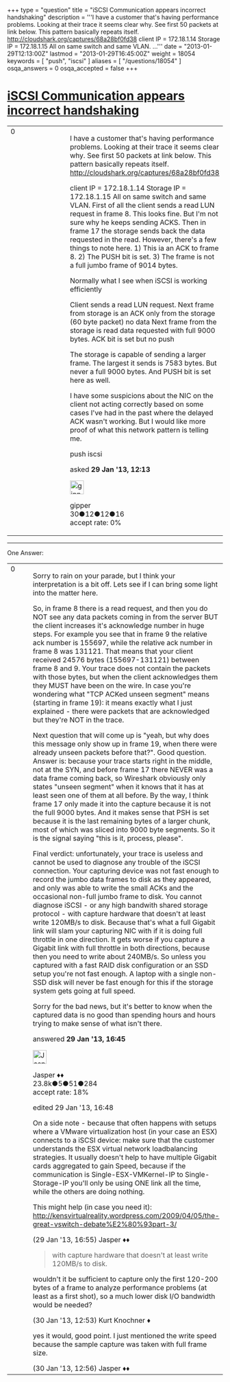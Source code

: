 +++
type = "question"
title = "iSCSI Communication appears incorrect handshaking"
description = '''I have a customer that&#x27;s having performance problems. Looking at their trace it seems clear why.  See first 50 packets at link below. This pattern basically repeats itself. http://cloudshark.org/captures/68a28bf0fd38 client IP = 172.18.1.14 Storage IP = 172.18.1.15 All on same switch and same VLAN. ...'''
date = "2013-01-29T12:13:00Z"
lastmod = "2013-01-29T16:45:00Z"
weight = 18054
keywords = [ "push", "iscsi" ]
aliases = [ "/questions/18054" ]
osqa_answers = 0
osqa_accepted = false
+++

<div class="headNormal">

# [iSCSI Communication appears incorrect handshaking](/questions/18054/iscsi-communication-appears-incorrect-handshaking)

</div>

<div id="main-body">

<div id="askform">

<table id="question-table" style="width:100%;"><colgroup><col style="width: 50%" /><col style="width: 50%" /></colgroup><tbody><tr class="odd"><td style="width: 30px; vertical-align: top"><div class="vote-buttons"><div id="post-18054-score" class="post-score" title="current number of votes">0</div><div id="favorite-count" class="favorite-count"></div></div></td><td><div id="item-right"><div class="question-body"><p>I have a customer that's having performance problems. Looking at their trace it seems clear why. See first 50 packets at link below. This pattern basically repeats itself. <a href="http://cloudshark.org/captures/68a28bf0fd38">http://cloudshark.org/captures/68a28bf0fd38</a></p><p>client IP = 172.18.1.14 Storage IP = 172.18.1.15 All on same switch and same VLAN. First of all the client sends a read LUN request in frame 8. This looks fine. But I'm not sure why he keeps sending ACKS. Then in frame 17 the storage sends back the data requested in the read. However, there's a few things to note here. 1) This ia an ACK to frame 8. 2) The PUSH bit is set. 3) The frame is not a full jumbo frame of 9014 bytes.</p><p>Normally what I see when iSCSI is working efficiently</p><p>Client sends a read LUN request. Next frame from storage is an ACK only from the storage (60 byte packet) no data Next frame from the storage is read data requested with full 9000 bytes. ACK bit is set but no push</p><p>The storage is capable of sending a larger frame. The largest it sends is 7583 bytes. But never a full 9000 bytes. And PUSH bit is set here as well.</p><p>I have some suspicions about the NIC on the client not acting correctly based on some cases I've had in the past where the delayed ACK wasn't working. But I would like more proof of what this network pattern is telling me.</p></div><div id="question-tags" class="tags-container tags">push iscsi</div><div id="question-controls" class="post-controls"></div><div class="post-update-info-container"><div class="post-update-info post-update-info-user"><p>asked <strong>29 Jan '13, 12:13</strong></p><img src="https://secure.gravatar.com/avatar/a472d068843eefd8a4ef69c4f94e4160?s=32&amp;d=identicon&amp;r=g" class="gravatar" width="32" height="32" alt="gipper&#39;s gravatar image" /><p>gipper<br />
<span class="score" title="30 reputation points">30</span><span title="12 badges"><span class="badge1">●</span><span class="badgecount">12</span></span><span title="12 badges"><span class="silver">●</span><span class="badgecount">12</span></span><span title="16 badges"><span class="bronze">●</span><span class="badgecount">16</span></span><br />
<span class="accept_rate" title="Rate of the user&#39;s accepted answers">accept rate:</span> <span title="gipper has no accepted answers">0%</span></p></div></div><div id="comments-container-18054" class="comments-container"></div><div id="comment-tools-18054" class="comment-tools"></div><div class="clear"></div><div id="comment-18054-form-container" class="comment-form-container"></div><div class="clear"></div></div></td></tr></tbody></table>

------------------------------------------------------------------------

<div class="tabBar">

<span id="sort-top"></span>

<div class="headQuestions">

One Answer:

</div>

</div>

<span id="18063"></span>

<div id="answer-container-18063" class="answer">

<table style="width:100%;"><colgroup><col style="width: 50%" /><col style="width: 50%" /></colgroup><tbody><tr class="odd"><td style="width: 30px; vertical-align: top"><div class="vote-buttons"><div id="post-18063-score" class="post-score" title="current number of votes">0</div></div></td><td><div class="item-right"><div class="answer-body"><p>Sorry to rain on your parade, but I think your interpretation is a bit off. Lets see if I can bring some light into the matter here.</p><p>So, in frame 8 there is a read request, and then you do NOT see any data packets coming in from the server BUT the client increases it's acknowledge number in huge steps. For example you see that in frame 9 the relative ack number is 155697, while the relative ack number in frame 8 was 131121. That means that your client received 24576 bytes (155697-131121) between frame 8 and 9. Your trace does not contain the packets with those bytes, but when the client acknowledges them they MUST have been on the wire. In case you're wondering what "TCP ACKed unseen segment" means (starting in frame 19): it means exactly what I just explained - there were packets that are acknowledged but they're NOT in the trace.</p><p>Next question that will come up is "yeah, but why does this message only show up in frame 19, when there were already unseen packets before that?". Good question. Answer is: because your trace starts right in the middle, not at the SYN, and before frame 17 there NEVER was a data frame coming back, so Wireshark obviously only states "unseen segment" when it knows that it has at least seen one of them at all before. By the way, I think frame 17 only made it into the capture because it is not the full 9000 bytes. And it makes sense that PSH is set because it is the last remaining bytes of a larger chunk, most of which was sliced into 9000 byte segments. So it is the signal saying "this is it, process, please".</p><p>Final verdict: unfortunately, your trace is useless and cannot be used to diagnose any trouble of the iSCSI connection. Your capturing device was not fast enough to record the jumbo data frames to disk as they appeared, and only was able to write the small ACKs and the occasional non-full jumbo frame to disk. You cannot diagnose iSCSI - or any high bandwith shared storage protocol - with capture hardware that doesn't at least write 120MB/s to disk. Because that's what a full Gigabit link will slam your capturing NIC with if it is doing full throttle in one direction. It gets worse if you capture a Gigabit link with full throttle in both directions, because then you need to write about 240MB/s. So unless you captured with a fast RAID disk configuration or an SSD setup you're not fast enough. A laptop with a single non-SSD disk will never be fast enough for this if the storage system gets going at full speed.</p><p>Sorry for the bad news, but it's better to know when the captured data is no good than spending hours and hours trying to make sense of what isn't there.</p></div><div class="answer-controls post-controls"></div><div class="post-update-info-container"><div class="post-update-info post-update-info-user"><p>answered <strong>29 Jan '13, 16:45</strong></p><img src="https://secure.gravatar.com/avatar/c578ba2967741f25aebd6afef702f432?s=32&amp;d=identicon&amp;r=g" class="gravatar" width="32" height="32" alt="Jasper&#39;s gravatar image" /><p>Jasper ♦♦<br />
<span class="score" title="23806 reputation points"><span>23.8k</span></span><span title="5 badges"><span class="badge1">●</span><span class="badgecount">5</span></span><span title="51 badges"><span class="silver">●</span><span class="badgecount">51</span></span><span title="284 badges"><span class="bronze">●</span><span class="badgecount">284</span></span><br />
<span class="accept_rate" title="Rate of the user&#39;s accepted answers">accept rate:</span> <span title="Jasper has 263 accepted answers">18%</span></p></div><div class="post-update-info post-update-info-edited"><p>edited 29 Jan '13, 16:48</p></div></div><div id="comments-container-18063" class="comments-container"><span id="18064"></span><div id="comment-18064" class="comment"><div id="post-18064-score" class="comment-score"></div><div class="comment-text"><p>On a side note - because that often happens with setups where a VMware virtualization host (in your case an ESX) connects to a iSCSI device: make sure that the customer understands the ESX virtual network loadbalancing strategies. It usually doesn't help to have multiple Gigabit cards aggregated to gain Speed, because if the communication is Single-ESX-VMKernel-IP to Single-Storage-IP you'll only be using ONE link all the time, while the others are doing nothing.</p><p>This might help (in case you need it): <a href="http://kensvirtualreality.wordpress.com/2009/04/05/the-great-vswitch-debate%E2%80%93part-3/">http://kensvirtualreality.wordpress.com/2009/04/05/the-great-vswitch-debate%E2%80%93part-3/</a></p></div><div id="comment-18064-info" class="comment-info"><span class="comment-age">(29 Jan '13, 16:55)</span> Jasper ♦♦</div></div><span id="18125"></span><div id="comment-18125" class="comment"><div id="post-18125-score" class="comment-score"></div><div class="comment-text"><blockquote><p>with capture hardware that doesn't at least write 120MB/s to disk.</p></blockquote><p>wouldn't it be sufficient to capture only the first 120-200 bytes of a frame to analyze performance problems (at least as a first shot), so a much lower disk I/O bandwidth would be needed?</p></div><div id="comment-18125-info" class="comment-info"><span class="comment-age">(30 Jan '13, 12:53)</span> Kurt Knochner ♦</div></div><span id="18126"></span><div id="comment-18126" class="comment"><div id="post-18126-score" class="comment-score"></div><div class="comment-text"><p>yes it would, good point. I just mentioned the write speed because the sample capture was taken with full frame size.</p></div><div id="comment-18126-info" class="comment-info"><span class="comment-age">(30 Jan '13, 12:56)</span> Jasper ♦♦</div></div></div><div id="comment-tools-18063" class="comment-tools"></div><div class="clear"></div><div id="comment-18063-form-container" class="comment-form-container"></div><div class="clear"></div></div></td></tr></tbody></table>

</div>

<div class="paginator-container-left">

</div>

</div>

</div>

